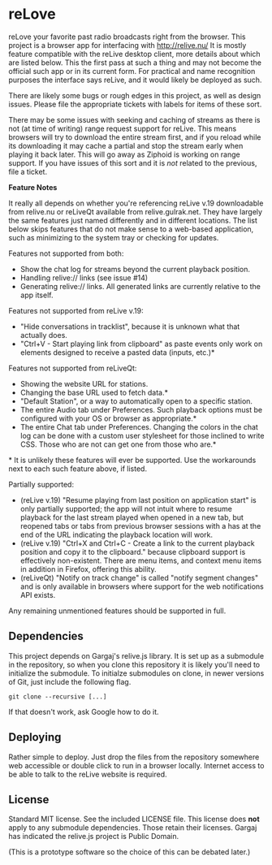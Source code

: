 reLove
======

reLove your favorite past radio broadcasts right from the browser. This project is a browser app for interfacing with http://relive.nu/
It is mostly feature compatible with the reLive desktop client, more details about which are listed below. This the first pass at such a
thing and may not become the official such app or in its current form. For practical and name recognition purposes the interface says
reLive, and it would likely be deployed as such.

There are likely some bugs or rough edges in this project, as well as design issues. Please file the appropriate tickets with labels for
items of these sort.

There may be some issues with seeking and caching of streams as there is not (at time of writing) range request support for reLive. This
means browsers will try to download the entire stream first, and if you reload while its downloading it may cache a partial and stop the
stream early when playing it back later. This will go away as Ziphoid is working on range support. If you have issues of this sort and it
is _not_ related to the previous, file a ticket.

**Feature Notes**

It really all depends on whether you're referencing reLive v.19 downloadable from relive.nu or reLiveQt available from relive.gulrak.net.
They have largely the same features just named differently and in different locations. The list below skips features that do not make
sense to a web-based application, such as minimizing to the system tray or checking for updates.

Features not supported from both:

* Show the chat log for streams beyond the current playback position.
* Handling relive:// links (see issue #14)
* Generating relive:// links. All generated links are currently relative to the app itself.

Features not supported from reLive v.19:

* "Hide conversations in tracklist", because it is unknown what that actually does.
* "Ctrl+V - Start playing link from clipboard" as paste events only work on elements designed to receive a pasted data (inputs, etc.)*

Features not supported from reLiveQt:

* Showing the website URL for stations.
* Changing the base URL used to fetch data.*
* "Default Station", or a way to automatically open to a specific station.
* The entire Audio tab under Preferences. Such playback options must be configured with your OS or browser as appropriate.*
* The entire Chat tab under Preferences. Changing the colors in the chat log can be done with a custom user stylesheet for those inclined
to write CSS. Those who are not can get one from those who are.*

\* It is unlikely these features will ever be supported. Use the workarounds next to each such feature above, if listed.

Partially supported:

* (reLive v.19) "Resume playing from last position on application start" is only partially supported; the app will not intuit where to
resume playback for the last stream played when opened in a new tab, but reopened tabs or tabs from previous browser sessions with a has
at the end of the URL indicating the playback location will work.
* (reLive v.19) "Ctrl+X and Ctrl+C - Create a link to the current playback position and copy it to the clipboard." because clipboard
support is effectively non-existent. There are menu items, and context menu items in addition in Firefox, offering this ability.
* (reLiveQt) "Notify on track change" is called "notify segment changes" and is only available in browsers where support for the web
notifications API exists.

Any remaining unmentioned features should be supported in full.

Dependencies
------------

This project depends on Gargaj's relive.js library. It is set up as a submodule in the repository, so when you clone this repository
it is likely you'll need to initialize the submodule. To initialze submodules on clone, in newer versions of Git, just include the
following flag.

    git clone --recursive [...]

If that doesn't work, ask Google how to do it.

Deploying
---------

Rather simple to deploy. Just drop the files from the repository somewhere web accessible or double click to run in a browser locally.
Internet access to be able to talk to the reLive website is required.

License
-------

Standard MIT license. See the included LICENSE file. This license does **not** apply to any submodule dependencies. Those retain their
licenses. Gargaj has indicated the relive.js project is Public Domain.

(This is a prototype software so the choice of this can be debated later.)
